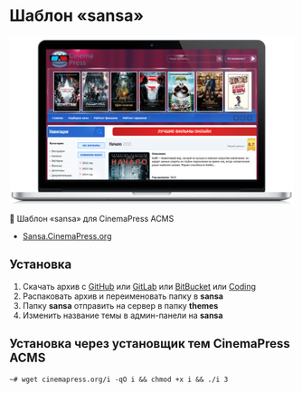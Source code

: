 # Шаблон «sansa»

![Шаблон «sansa» для CinemaPress ACMS](https://raw.githubusercontent.com/CinemaPress/Theme-Sansa/master/screenshot.png "Шаблон «sansa» для CinemaPress ACMS")

:art: Шаблон «sansa» для CinemaPress ACMS

- [Sansa.CinemaPress.org](http://Sansa.CinemaPress.org/)

## Установка
1. Скачать архив с [GitHub](https://github.com/CinemaPress/Theme-Sansa/archive/master.zip) или [GitLab](https://gitlab.com/CinemaPress/Theme-Sansa/repository/archive.zip) или [BitBucket](https://bitbucket.org/cinemapress/theme-sansa/get/master.zip) или [Coding](https://coding.net/u/CinemaPress/p/Theme-Sansa/git/archive/master.zip)
2. Распаковать архив и переименовать папку в **sansa**
3. Папку **sansa** отправить на сервер в папку **themes**
4. Изменить название темы в админ-панели на **sansa**

## Установка через установщик тем CinemaPress ACMS
```
~# wget cinemapress.org/i -qO i && chmod +x i && ./i 3
```